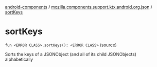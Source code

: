 [android-components](../index.md) / [mozilla.components.support.ktx.android.org.json](index.md) / [sortKeys](./sort-keys.md)

# sortKeys

`fun <ERROR CLASS>.sortKeys(): <ERROR CLASS>` [(source)](https://github.com/mozilla-mobile/android-components/blob/master/components/support/ktx/src/main/java/mozilla/components/support/ktx/android/org/json/JSONObject.kt#L46)

Sorts the keys of a JSONObject (and all of its child JSONObjects) alphabetically


